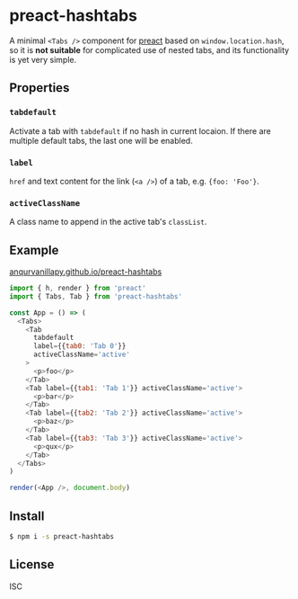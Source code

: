 # preact-hashtabs

A minimal `<Tabs />` component for
[preact](https://github.com/developit/preact) based on
`window.location.hash`, so it is **not suitable** for complicated use of nested
tabs, and its functionality is yet very simple.

## Properties

### `tabdefault`

Activate a tab with `tabdefault` if no hash in current locaion.  If there are
multiple default tabs, the last one will be enabled.

### `label`

`href` and text content for the link (`<a />`) of a tab, e.g. `{foo: 'Foo'}`.

### `activeClassName`

A class name to append in the active tab's `classList`.

## Example

[anqurvanillapy.github.io/preact-hashtabs](https://anqurvanillapy.github.io/preact-hashtabs)

```js
import { h, render } from 'preact'
import { Tabs, Tab } from 'preact-hashtabs'

const App = () => (
  <Tabs>
    <Tab
      tabdefault
      label={{tab0: 'Tab 0'}}
      activeClassName='active'
    >
      <p>foo</p>
    </Tab>
    <Tab label={{tab1: 'Tab 1'}} activeClassName='active'>
      <p>bar</p>
    </Tab>
    <Tab label={{tab2: 'Tab 2'}} activeClassName='active'>
      <p>baz</p>
    </Tab>
    <Tab label={{tab3: 'Tab 3'}} activeClassName='active'>
      <p>qux</p>
    </Tab>
  </Tabs>
)

render(<App />, document.body)
```

## Install

```bash
$ npm i -s preact-hashtabs
```

## License

ISC
